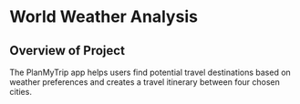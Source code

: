 # World Weather Analysis

## Overview of Project

The PlanMyTrip app helps users find potential travel destinations based on weather preferences and creates a travel itinerary between four chosen cities.
